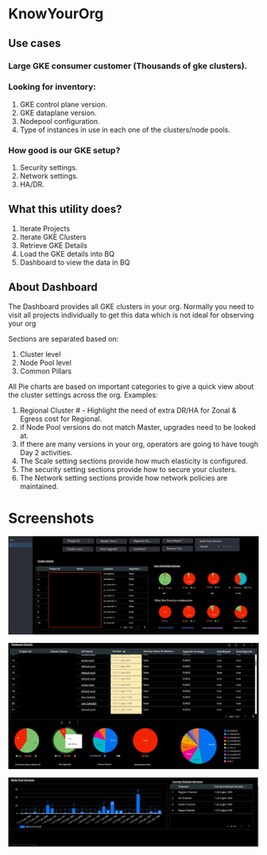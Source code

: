 # KnowYourOrg


## Use cases

### Large GKE consumer customer  (Thousands of gke clusters).

### Looking for inventory:
1. GKE control plane version.
2. GKE dataplane version.
3. Nodepool configuration.
4. Type of instances in use in each one of the clusters/node pools.

### How good is our GKE setup?
1. Security settings.
2. Network settings.
3. HA/DR.


## What this utility does?
1. Iterate Projects
2. Iterate GKE Clusters
3. Retrieve GKE Details
4. Load the GKE details into BQ
5. Dashboard to view the data in BQ


## About Dashboard

The Dashboard provides all GKE clusters in your org. Normally you need to visit all projects individually to get this data which is not ideal for observing your org
 
Sections are separated based on:
1. Cluster level
2. Node Pool level
3. Common Pillars

All Pie charts are based on important categories to give a quick view about the cluster settings across the org.
Examples:
1. Regional Cluster # - Highlight the need of extra DR/HA for Zonal & Egress cost for Regional.
2. if Node Pool versions do not match Master, upgrades need to be looked at.
3. If there are many versions in your org, operators are going to have tough Day 2 activities.
4. The Scale setting sections provide how much elasticity is configured.
5. The security setting sections provide how to secure your clusters.
6. The Network setting sections provide how network policies are maintained.

# Screenshots
![Cluster Details](./cluster-details.png)

![Node Details](./node-details.png)

![version Details](./version-details.png)
